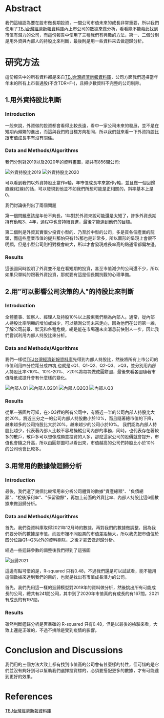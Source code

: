 # Abstract

我們這組認為要在股市做長期投資，一間公司市值未來的成長非常重要，所以我們使用了[TEJ台灣經濟新報資料庫](http://schplus.tej.com.tw/)內上市公司的數據來做分析，看看能不能藉此找到市值有潛力的公司，而這份報告中使用了三種我們有興趣的方法，第一、二個分別是用外資與內部人的持股比來判斷，最後則是用一些資料來去做迴歸分析。

# 研究方法

這份報告中的所有資料都是來自[TEJ台灣經濟新報資料庫](http://schplus.tej.com.tw/)，公司方面我們選擇當年年末的所有上市普通股(不含TDR+F-)，且把少數資料不完整的公司剔除。

## 1.用外資持股比判斷

### Introduction

一般來說，外資做的投資都會看得比較長遠，看中一家公司未來的發展，並不是在短期內頻繁的進出，而這與我們的目標方向相同，所以我們就來看一下外資持股比跟市值成長率有沒有關係。

### Data and Methods/Algorithms

我們分別對2019以及2020年的資料畫圖，總共有856間公司:

![外資持股比2019](https://user-images.githubusercontent.com/108454425/180811661-504eaf36-f974-4dd4-aabe-4905acf3301f.png)
![外資持股比2020](https://user-images.githubusercontent.com/108454425/180811696-663e25a6-4df4-424d-a9f9-ed49da1af5a5.png)

可以看到我們以外資持股比當作x軸，年市值成長率來當作y軸，並且做一個回歸直線(紅線)的話，可以發現到他並不如我們所想可能是正相關的，斜率基本上是0。

我們討論後列出了兩個問題

第一個問題應該是年份不夠長，1年對於外資來說可能還是太短了，許多外資長期持有動輒3、4年，過程中也會持續買進，最後才能達到他們的目標。

第二個則是外資其實很少投資小型的、乃至於中型的公司，多是買各個產業的龍頭，而這些產業市值的提升那怕只有1%那也是非常多，所以圖形的呈現上會很不明顯，但是小型公司則相對機會較大，所以才會發現成長率高的點通常都偏左邊。

### Results

這張圖同時說明了外資並不是在看短期的投資，甚至市值減少的公司還不少，所以如果只單純的跟著外資投資，那就要有這是個長期抗戰的心理準備。

## 2.用"可以影響公司決策的人"的持股比來判斷

### Introduction

全體董事、監察人、經理人及持股10%以上股東我們稱為內部人。通常，從內部人持股比率明顯的增加或減少，可以猜測公司未來走向，因為他們在公司第一線，了解公司前景、狀況和各種危機，總是能在市場還未出消息前快別人一步，因此我們嘗試利用內部人持股比來分析。

### Data and Methods/Algorithms

我們一樣從[TEJ台灣經濟新報資料庫](http://schplus.tej.com.tw/)先得到內部人持股比，然後將所有上市公司的市值利用四分位距分成四塊,也就是<Q1、Q1-Q2、Q2-Q3、>Q3，並分別用內部人持股比率<10%、10%-20%、>20%將每塊做成圓餅圖，最後來看各圖隨著市值降低或提升會有什麼樣的變化。

![內部人Q1](https://user-images.githubusercontent.com/108454425/178749322-93414a29-e8cb-47d9-a45a-0a75263b1cbd.png)
![內部人Q2Q1](https://user-images.githubusercontent.com/108454425/178749344-c1248e01-d4e2-4c92-b358-815157e6e7f2.png)
![內部人Q2Q3](https://user-images.githubusercontent.com/108454425/178749429-06160419-ea5d-4899-b7f8-62b5ebe2a6ba.png)
![內部人Q3](https://user-images.githubusercontent.com/108454425/178749446-ec3959cf-8713-4045-8d01-1a62ee86e2f5.png)

### Results

從第一張圖片可知，在>Q3裡的所有公司中，有將近一半的公司內部人持股比大於20%，將近三分之一的公司內部人持股數小於10%，而且隨著總市值的下降，越來越多的公司持股比大於20%，越來越少的公司小於10%。
我們認為內部人持股比越少，代表著內部人比較不容易操縱公司內部的事務，同時，也代表存在著較多的散戶，散戶多可以想像成願意投資的人多，那麼這家公司的股價就會提升，市值也會隨之升高，所以由圓餅圖可以看出來，市值越高的公司們持股比小於10%的公司也會比較多。

## 3.用常用的數據做迴歸分析

### Introduction

最後，我們選了幾個比較常用來分析公司體質的數據"資產總額"、"負債總額"、"稅後淨利率"、"保留盈餘"，再加上前面的外資比率、內部人持股比這6個數據來做迴歸分析。

### Data and Methods/Algorithms

首先，我們從資料庫取得2021年12月時的數據，再對我們的數據做調整，因為我們要分析的數據是市值，而股市裡不同股票的市值差距極大，所以我先把市值位於四分位距Q1~Q3以外的資料剔除，之後才拿去做迴歸分析。

經過一些迴歸參數的調整後我們得到了這張圖

![迴歸2021](https://user-images.githubusercontent.com/108454425/180463083-e74befbc-6a7a-4d35-afc1-250d9e1078d1.png)

這邊有點可惜的是，R-squared 只有0.48，不過我們還是可以試試看，能不能用這個數據來達到我們的目的，也就是找出有市值成長潛力的公司。

首先，我們先用這一樣的迴歸模型對2019年的資料做分析，然後挑出所有可能成長的公司，總共有241間公司，其中到了2020年市值真的有成長的有167間，2021有成長的有197間。

### Results

雖然判斷迴歸分析是否準確的 R-squared 只有0.48，但是以最後的檢驗來看，大致上還是正確的，不過不排除是受到疫情的影響。

# Conclusion and Discussions

我們用的三個方法大致上都有找到市值高的公司會有甚麼樣的特性，但可惜的是它們並沒有夠好到可以幫助我們選擇投資標的，必須要搭配更多的數據，才有可能達到更好的效果。

# References

[TEJ台灣經濟新報資料庫](http://schplus.tej.com.tw/)
